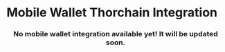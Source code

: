 # Mobile Wallet Thorchain Integration

<h3 align="center">
  No mobile wallet integration available yet! It will be updated soon.
</h3>
